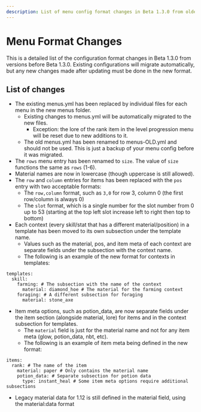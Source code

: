 ```yaml
---
description: List of menu config format changes in Beta 1.3.0 from older versions
---
```


# Menu Format Changes

This is a detailed list of the configuration format changes in Beta 1.3.0 from versions before Beta 1.3.0. Existing configurations will migrate automatically, but any new changes made after updating must be done in the new format.

## List of changes

* The existing menus.yml has been replaced by individual files for each menu in the new menus folder.
  * Existing changes to menus.yml will be automatically migrated to the new files.
    * Exception: the lore of the rank item in the level progression menu will be reset due to new additions to it.
  * The old menus.yml has been renamed to menus-OLD.yml and should not be used. This is just a backup of your menu config before it was migrated.
* The `rows` menu entry has been renamed to `size`. The value of `size` functions the same as `rows` (1-6).
* Material names are now in lowercase (though uppercase is still allowed).
* The `row` and `column` entries for items has been replaced with the `pos` entry with two acceptable formats:
  * The `row,column` format, such as `3,0` for row 3, column 0 (the first row/column is always 0)
  * The `slot` format, which is a single number for the slot number from 0 up to 53 (starting at the top left slot increase left to right then top to bottom)
* Each context (every skill/stat that has a different material/position) in a template has been moved to its own subsection under the template name.
  * Values such as the material, pos, and item meta of each context are separate fields under the subsection with the context name.
  * The following is an example of the new format for contexts in templates:

```
templates:
  skill:
    farming: # The subsection with the name of the context
      material: diamond_hoe # The material for the farming context
    foraging: # A different subsection for foraging
      material: stone_axe
```

* Item meta options, such as potion\_data, are now separate fields under the item section (alongside material, lore) for items and in the context subsection for templates.
  * The `material` field is just for the material name and not for any item meta (glow, potion\_data, nbt, etc).
  * The following is an example of item meta being defined in the new format:

```
items:
  rank: # The name of the item
    material: paper # Only contains the material name
    potion_data: # Separate subsection for potion data
      type: instant_heal # Some item meta options require additional subsections
```

* Legacy material data for 1.12 is still defined in the material field, using the material:data format
